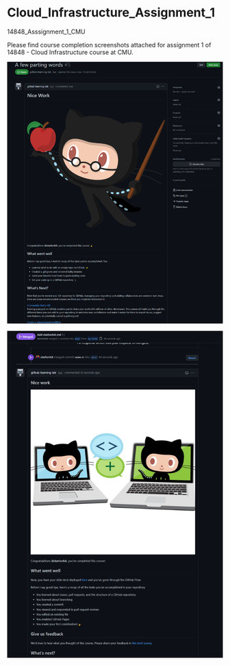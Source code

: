# Cloud_Infrastructure_Assignment_1
14848_Asssignment_1_CMU

Please find course completion screenshots attached for assignment 1 of 14848 - Cloud Infrastructure course at CMU.

![Alt text](./Course2_congrats.png?raw=true "Title")

![alt text](https://github.com/starlordvk/Cloud_Infrastructure_Assignment_1/blob/main/Course1_congrats.png?raw=true)
